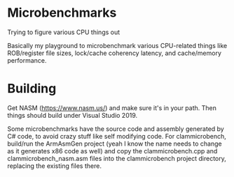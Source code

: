 # Microbenchmarks
Trying to figure various CPU things out

Basically my playground to microbenchmark various CPU-related things like ROB/register file sizes, lock/cache coherency latency, and cache/memory performance.

# Building
Get NASM (https://www.nasm.us/) and make sure it's in your path. Then things should build under Visual Studio 2019.

Some microbenchmarks have the source code and assembly generated by C# code, to avoid crazy stuff like self modifying code. For clammicrobench, build/run the ArmAsmGen project
(yeah I know the name needs to change as it generates x86 code as well) and copy the clammicrobench.cpp and clammicrobench_nasm.asm files into the clammicrobench project directory,
replacing the existing files there. 
